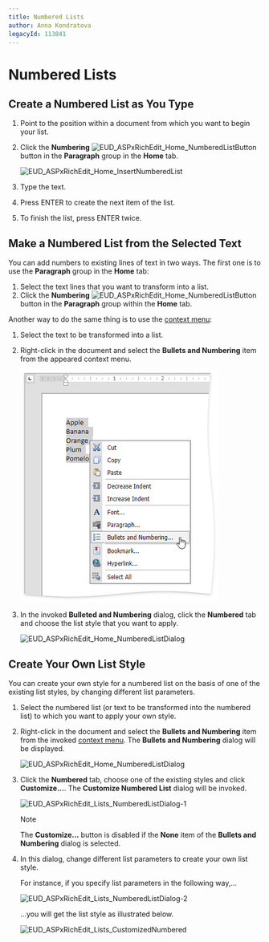 ```yaml
---
title: Numbered Lists
author: Anna Kondratova
legacyId: 113841
---
```

# Numbered Lists
## Create a Numbered List as You Type
1. Point to the position within a document from which you want to begin your list.
2. Click the **Numbering** ![EUD_ASPxRichEdit_Home_NumberedListButton](../../../images/img117841.png) button in the **Paragraph** group in the **Home** tab.
	
	![EUD_ASPxRichEdit_Home_InsertNumberedList](../../../images/img117837.png)
3. Type the text.
4. Press ENTER to create the next item of the list.
5. To finish the list, press ENTER twice.

## Make a Numbered List from the Selected Text
You can add numbers to existing lines of text in two ways. The first one is to use the **Paragraph** group in the **Home** tab:
1. Select the text lines that you want to transform into a list.
2. Click the **Numbering** ![EUD_ASPxRichEdit_Home_NumberedListButton](../../../images/img117841.png) button in the **Paragraph** group within the **Home** tab.

Another way to do the same thing is to use the [context menu](../text-editor-ui/editor-elements.md):
1. Select the text to be transformed into a list.
2. Right-click in the document and select the **Bullets and Numbering** item from the appeared context menu.
	
	![EUD_ASPxRichEdit_Home_BulletedandNumberedListsContext](../../../images/img117843.png)
3. In the invoked **Bulleted and Numbering** dialog, click the **Numbered** tab and choose the list style that you want to apply.
	
	![EUD_ASPxRichEdit_Home_NumberedListDialog](../../../images/img117845.png)

## Create Your Own List Style
You can create your own style for a numbered list on the basis of one of the existing list styles, by changing different list parameters.
1. Select the numbered list (or text to be transformed into the numbered list) to which you want to apply your own style.
2. Right-click in the document and select the **Bullets and Numbering** item from the invoked [context menu](../text-editor-ui/editor-elements.md). The **Bullets and Numbering** dialog will be displayed.
	
	![EUD_ASPxRichEdit_Home_NumberedListDialog](../../../images/img117845.png)
3. Click the **Numbered** tab, choose one of the existing styles and click **Customize...**. The **Customize Numbered List** dialog will be invoked.
	
	![EUD_ASPxRichEdit_Lists_NumberedListDialog-1](../../../images/img117985.png)
	
	> [!NOTE]
	> The **Customize...** button is disabled if the **None** item of the **Bullets and Numbering** dialog is selected.
4. In this dialog, change different list parameters to create your own list style.
	
	For instance, if you specify list parameters in the following way,...
	
	![EUD_ASPxRichEdit_Lists_NumberedListDialog-2](../../../images/img117986.png)
	
	...you will get the list style as illustrated below.
	
	![EUD_ASPxRichEdit_Lists_CustomizedNumbered](../../../images/img117987.png)